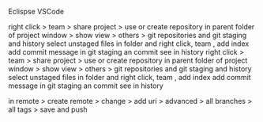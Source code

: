 Eclispse VSCode

right click > team > share project > use or create repository in parent folder of project 
window > show view > others > git repositories and git staging and history 
select unstaged files in folder and right click, team , add index
add commit message in git staging an commit
see in history
right click > team > share project > use or create repository in parent folder of project 
window > show view > others > git repositories and git staging and history 
select unstaged files in folder and right click, team , add index add commit message in git staging an commit see in history

in remote > create remote > change > add uri > advanced > all branches > all tags > save and push
